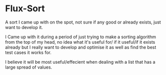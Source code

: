 # Flux-Sort
A sort I came up with on the spot, not sure if any good or already exists, just want to develop it.

I Came up with it during a period of just trying to make a sorting algorithm from the top of my head, no idea what it's useful for/ if it useful/if it exists already but I really want to develop and optimise it as well as find the best test cases it works for.

I believe it will be most useful/effecient when dealing with a list that has a large spread of values.
